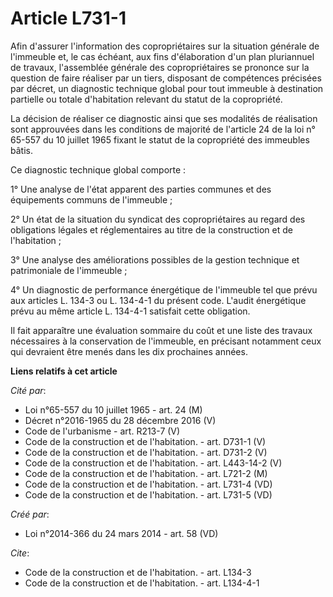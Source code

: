 # Article L731-1

Afin d'assurer l'information des copropriétaires sur la situation générale de l'immeuble et, le cas échéant, aux fins
d'élaboration d'un plan pluriannuel de travaux, l'assemblée générale des copropriétaires se prononce sur la question de faire
réaliser par un tiers, disposant de compétences précisées par décret, un diagnostic technique global pour tout immeuble à
destination partielle ou totale d'habitation relevant du statut de la copropriété. 

La décision de réaliser ce diagnostic ainsi que ses modalités de réalisation sont approuvées dans les conditions de majorité
de l'article 24 de la loi n° 65-557 du 10 juillet 1965 fixant le statut de la copropriété des immeubles bâtis. 

Ce diagnostic technique global comporte : 

1° Une analyse de l'état apparent des parties communes et des équipements communs de l'immeuble ; 

2° Un état de la situation du syndicat des copropriétaires au regard des obligations légales et réglementaires au titre de la
construction et de l'habitation ; 

3° Une analyse des améliorations possibles de la gestion technique et patrimoniale de l'immeuble ; 

4° Un diagnostic de performance énergétique de l'immeuble tel que prévu aux articles L. 134-3 ou L. 134-4-1 du présent code.
L'audit énergétique prévu au même article L. 134-4-1 satisfait cette obligation. 

Il fait apparaître une évaluation sommaire du coût et une liste des travaux nécessaires à la conservation de l'immeuble, en
précisant notamment ceux qui devraient être menés dans les dix prochaines années.

**Liens relatifs à cet article**

_Cité par_:

  - Loi n°65-557 du 10 juillet 1965 - art. 24 (M)
  - Décret n°2016-1965 du 28 décembre 2016 (V)
  - Code de l'urbanisme - art. R213-7 (V)
  - Code de la construction et de l'habitation. - art. D731-1 (V)
  - Code de la construction et de l'habitation. - art. D731-2 (V)
  - Code de la construction et de l'habitation. - art. L443-14-2 (V)
  - Code de la construction et de l'habitation. - art. L721-2 (M)
  - Code de la construction et de l'habitation. - art. L731-4 (VD)
  - Code de la construction et de l'habitation. - art. L731-5 (VD)

_Créé par_:

  - Loi n°2014-366 du 24 mars 2014 - art. 58 (VD)

_Cite_:

  - Code de la construction et de l'habitation. - art. L134-3
  - Code de la construction et de l'habitation. - art. L134-4-1

